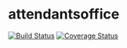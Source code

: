 # attendantsoffice

[![Build Status](https://travis-ci.com/alfonsobonso/attendantsoffice.svg?branch=master)](https://travis-ci.com/alfonsobonso/attendantsoffice)
[![Coverage Status](https://coveralls.io/repos/github/alfonsobonso/attendantsoffice/badge.svg?branch=master)](https://coveralls.io/github/alfonsobonso/attendantsoffice?branch=master)
